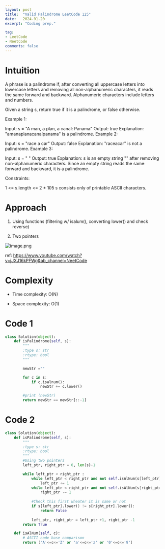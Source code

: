 ```yaml
---
layout: post
title:  "Valid Palindrome LeetCode 125"
date:   2024-01-20
excerpt: "Coding prep."

tag:
- LeetCode
- NeetCode
comments: false
---
```


# Intuition
<!-- Describe your first thoughts on how to solve this problem. -->
A phrase is a palindrome if, after converting all uppercase letters into lowercase letters and removing all non-alphanumeric characters, it reads the same forward and backward. Alphanumeric characters include letters and numbers.

Given a string s, return true if it is a palindrome, or false otherwise.

 

Example 1:

Input: s = "A man, a plan, a canal: Panama"
Output: true
Explanation: "amanaplanacanalpanama" is a palindrome.
Example 2:

Input: s = "race a car"
Output: false
Explanation: "raceacar" is not a palindrome.
Example 3:

Input: s = " "
Output: true
Explanation: s is an empty string "" after removing non-alphanumeric characters.
Since an empty string reads the same forward and backward, it is a palindrome.
 

Constraints:

1 <= s.length <= 2 * 105
s consists only of printable ASCII characters.

# Approach
<!-- Describe your approach to solving the problem. -->
1. Using functions (filtering w/ isalum(), converting lower() and check reverse)

2. Two pointers

![image.png](https://assets.leetcode.com/users/images/d5101341-b9ee-4c28-ad2f-7febf0e3188b_1705788269.9442477.png)

ref: https://www.youtube.com/watch?v=jJXJ16kPFWg&ab_channel=NeetCode

# Complexity
- Time complexity: O(N)
<!-- Add your time complexity here, e.g. $$O(n)$$ -->

- Space complexity: O(1)
<!-- Add your space complexity here, e.g. $$O(n)$$ -->

# Code 1
```python
class Solution(object):
    def isPalindrome(self, s):
        """
        :type s: str
        :rtype: bool
        """

        newStr =""

        for c in s: 
            if c.isalnum():
                newStr += c.lower()

        #print (newStr)
        return newStr == newStr[::-1]

```

# Code 2
```python
class Solution(object):
    def isPalindrome(self, s):
        """
        :type s: str
        :rtype: bool
        """
        #Using two pointers
        left_ptr, right_ptr = 0, len(s)-1

        while left_ptr < right_ptr :
            while left_ptr < right_ptr and not self.isAlNum(s[left_ptr]):
                left_ptr += 1
            while left_ptr < right_ptr and not self.isAlNum(s[right_ptr]):
                right_ptr -= 1  
                
            #Check this first wheater it is same or not 
            if s[left_ptr].lower() != s[right_ptr].lower():
                return False
            
            left_ptr, right_ptr = left_ptr +1, right_ptr -1
        return True

    def isAlNum(self, c):
        # ASCII code base comparison
        return ('A'<=c<='Z' or 'a'<=c<='z' or '0'<=c<='9')
```
